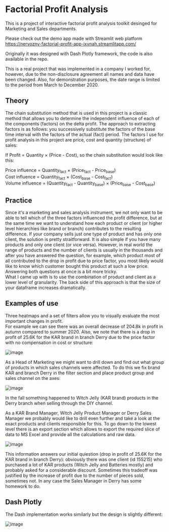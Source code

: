 # Factorial Profit Analysis

This is a project of interactive factorial profit analysis toolkit desinged for Marketing and Sales departments.  

Please check out the demo app made with Streamlit web platform  https://nervozny-factorial-profit-app-ixvnah.streamlitapp.com/ 

Originally it was designed with Dash Plotly framework, the code is also available in the repo.  

This is a real project that was implemented in a company I worked for, however, due to the non-disclosure agreement all names and data have been changed. Also, for demonstration purposes, the date range is limited to the period from March to December 2020.


## Theory

The chain substitution method that is used in this project is a classiс method that allows you to determine the independent influence of each of the components (factors) on the delta profit. The approach to extracting factors is as follows: you successively substitute the factors of the base time interval with the factors of the actual (fact) period. The factors I use for profit analysis in this project are price, cost and quantity (structure) of sales:

If Profit = Quantity $\times$ (Price - Cost),
so the chain substitution would look like this:

Price influence = Quantity<sub>fact</sub>  $\times$ (Price<sub>fact</sub> - Price<sub>base</sub>)  
Cost influence = Quantity<sub>fact</sub>  $\times$ (Cost<sub>base</sub> - Cost<sub>fact</sub>)  
Volume influence = (Quantity<sub>fact</sub> - Quantity<sub>base</sub>)  $\times$ (Price<sub>base</sub> - Cost<sub>base</sub>)

## Practice

Since it's a marketing and sales analysis instrument, we not only want to be able to tell which of the three factors influenced the profit difference, but at the same time we want to understand how each product or client (or higher level hierarchies like brand or branch) contributes to the resulting difference. If your company sells just one type of product and has only one client, the solution is pretty straitforward. It is also simple if you have many products and only one client (or vice versa). However, in real world the range of products and the number of clients is usually in the thousands and after you have answered the question, for example, which product most of all contributed to the drop in profit due to price factor, you most likely would like to know which customer bought this product at such a low price. Answering both questions at once is a bit more tricky.  
What I came up with is to use the combination of product and client as a lower level of granularity.
The back side of this approach is that the size of your dataframe increases dramatically.

## Examples of use

Three heatmaps and a set of filters allow you to visually evaluate the most important changes in profit.  
For example we can see there was an overall decrease of 204.8k in profit in autumn compared to summer 2020.
Also, we note that there is a drop in profit of 25.6K for the KAR brand in branch Derry due to the price factor with no compensation in cost or structure:  

![image](https://user-images.githubusercontent.com/102557512/184663709-64c3cd02-6e63-4d69-9573-6a0b3b495fcf.png)

As a Head of Marketing we might want to drill down and find out what group of products in which sales channels were affected. To do this we fix brand KAR and branch Derry in the filter section and place product group and sales channel on the axes:      

![image](https://user-images.githubusercontent.com/102557512/184666526-73cdffb5-909d-4617-9a27-3faa89fa6c9c.png)

In the fall something happened to Witch Jelly (KAR brand) products in the Derry branch when selling through the DIY channel.

As a KAR Brand Manager, Witch Jelly Product Manager or Derry Sales Manager we probably would like to drill even further and take a look at the exact products and clients responsible for this. To go down to the lowest level there is an export section which allows to export the required slice of data to MS Excel and provide all the calculations and raw data.

![image](https://user-images.githubusercontent.com/102557512/184673302-ed847a21-898e-4a2d-ae66-f5e29ba2def3.png)

This information answers our initial quiestion (drop in profit of 25.6K for the KAR brand in branch Derry): obviously there was one client (id 155215) who purchased a lot of KAR products (Witch Jelly and Batteries mostly) and probably asked for a considerable discount. Sometimes this tradeoff was justified by the increase of profit due to the number of pieces sold, sometimes not. In any case the Sales Manager in Derry has some homework to do.


## Dash Plotly
The Dash implementation works similarly but the design is slightly different:

![image](https://user-images.githubusercontent.com/102557512/184679530-39f9d8c3-9541-40b0-b566-884452cbb14f.png)

